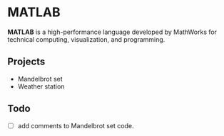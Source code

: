 # MATLAB

**MATLAB** is a high-performance language developed by MathWorks for technical computing, visualization, and programming. 

## Projects

- Mandelbrot set
- Weather station

## Todo

- [ ] add comments to Mandelbrot set code.